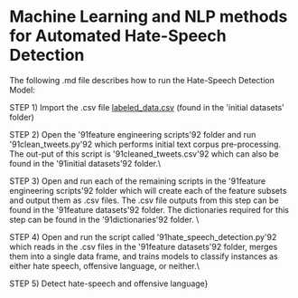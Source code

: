 # Machine Learning and NLP methods for Automated Hate-Speech Detection

The following .md file describes  how to run the Hate-Speech Detection Model:

STEP 1) Import the .csv file [labeled_data.csv](https://github.com/tpawelski/hate-speech-detection/blob/master/initial%20datasets/labeled_data.csv) (found in the 'initial datasets' folder)

STEP 2) Open the \'91feature engineering scripts\'92 folder and run \'91clean_tweets.py\'92 which performs initial text corpus pre-processing. The out-put of this script is \'91cleaned_tweets.csv\'92 which can also be found in the \'91initial datasets\'92 folder.\

STEP 3) Open and run each of the remaining scripts in the \'91feature engineering scripts\'92  folder which will create each of the feature subsets and output them as .csv files. The .csv file outputs from this step can be found in the \'91feature datasets\'92 folder. The dictionaries required for this step can be found in the \'91dictionaries\'92 folder. \

STEP 4) Open and run the script called \'91hate_speech_detection.py\'92 which reads in the .csv files in the \'91feature datasets\'92 folder, merges them into a single data frame, and trains models to classify instances as either hate speech, offensive language, or neither.\

STEP 5) Detect hate-speech and offensive language}
